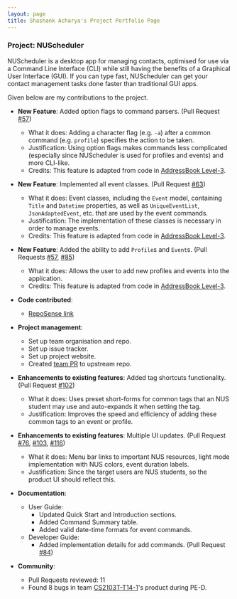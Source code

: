 ```yaml
---
layout: page
title: Shashank Acharya's Project Portfolio Page
---
```


### Project: NUScheduler

NUScheduler is a desktop app for managing contacts, optimised for use via a Command Line Interface (CLI) while still having the benefits of a Graphical User Interface (GUI). If you can type fast, NUScheduler can get your contact management tasks done faster than traditional GUI apps.

Given below are my contributions to the project.

* **New Feature**: Added option flags to command parsers. (Pull Request [#57](https://github.com/AY2223S1-CS2103T-T17-3/tp/pull/57))
  * What it does: Adding a character flag (e.g. `-a`) after a common command (e.g. `profile`) specifies the action to be taken.
  * Justification: Using option flags makes commands less complicated (especially since NUScheduler is used for profiles and events) and more CLI-like.
  * Credits: This feature is adapted from code in [AddressBook Level-3](https://github.com/se-edu/addressbook-level3).

* **New Feature**: Implemented all event classes. (Pull Request [#63](https://github.com/AY2223S1-CS2103T-T17-3/tp/pull/63))
  * What it does: Event classes, including the `Event` model, containing `Title` and `Datetime` properties, as well as `UniqueEventList`, `JsonAdaptedEvent`, etc. that are used by the event commands.
  * Justification: The implementation of these classes is necessary in order to manage events.
  * Credits: This feature is adapted from code in [AddressBook Level-3](https://github.com/se-edu/addressbook-level3).

* **New Feature**: Added the ability to add `Profile`s and `Event`s. (Pull Requests [#57](https://github.com/AY2223S1-CS2103T-T17-3/tp/pull/57), [#85](https://github.com/AY2223S1-CS2103T-T17-3/tp/pull/85))
  * What it does: Allows the user to add new profiles and events into the application.
  * Credits: This feature is adapted from code in [AddressBook Level-3](https://github.com/se-edu/addressbook-level3).
  
* **Code contributed**:
  * [RepoSense link](https://nus-cs2103-ay2223s1.github.io/tp-dashboard/?search=sheshenk&breakdown=true)

* **Project management**:
  * Set up team organisation and repo.
  * Set up issue tracker.
  * Set up project website.
  * Created [team PR](https://github.com/nus-cs2103-AY2223S1/tp/pull/5) to upstream repo.

* **Enhancements to existing features**: Added tag shortcuts functionality. (Pull Request [#102](https://github.com/AY2223S1-CS2103T-T17-3/tp/pull/102))
  * What it does: Uses preset short-forms for common tags that an NUS student may use and auto-expands it when setting the tag.  
  * Justification: Improves the speed and efficiency of adding these common tags to an event or profile.

* **Enhancements to existing features**: Multiple UI updates. (Pull Request [#76](https://github.com/AY2223S1-CS2103T-T17-3/tp/pull/76), [#103](https://github.com/AY2223S1-CS2103T-T17-3/tp/pull/103), [#116](https://github.com/AY2223S1-CS2103T-T17-3/tp/pull/116))
  * What it does: Menu bar links to important NUS resources, light mode implementation with NUS colors, event duration labels.
  * Justification: Since the target users are NUS students, so the product UI should reflect this. 

* **Documentation**:
  * User Guide:
    * Updated Quick Start and Introduction sections.
    * Added Command Summary table.
    * Added valid date-time formats for event commands.
  * Developer Guide:
    * Added implementation details for add commands. (Pull Request [#84](https://github.com/AY2223S1-CS2103T-T17-3/tp/pull/84))

* **Community**:
  * Pull Requests reviewed: 11
  * Found 8 bugs in team [CS2103T-T14-1](https://github.com/sheshenk/ped)'s product during PE-D.
